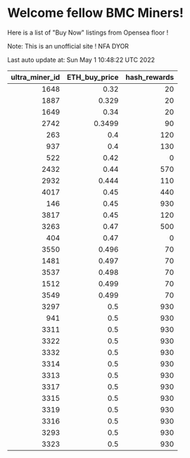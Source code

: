 # Welcome fellow BMC Miners!
Here is a list of "Buy Now" listings from Opensea floor !

Note: This is an unofficial site ! NFA DYOR


Last auto update at: Sun May  1 10:48:22 UTC 2022


|   ultra_miner_id |   ETH_buy_price |   hash_rewards |
|-----------------:|----------------:|---------------:|
|             1648 |          0.32   |             20 |
|             1887 |          0.329  |             20 |
|             1649 |          0.34   |             20 |
|             2742 |          0.3499 |             90 |
|              263 |          0.4    |            120 |
|              937 |          0.4    |            130 |
|              522 |          0.42   |              0 |
|             2432 |          0.44   |            570 |
|             2932 |          0.444  |            110 |
|             4017 |          0.45   |            440 |
|              146 |          0.45   |            930 |
|             3817 |          0.45   |            120 |
|             3263 |          0.47   |            500 |
|              404 |          0.47   |              0 |
|             3550 |          0.496  |             70 |
|             1481 |          0.497  |             70 |
|             3537 |          0.498  |             70 |
|             1512 |          0.499  |             70 |
|             3549 |          0.499  |             70 |
|             3297 |          0.5    |            930 |
|              941 |          0.5    |            930 |
|             3311 |          0.5    |            930 |
|             3322 |          0.5    |            930 |
|             3332 |          0.5    |            930 |
|             3314 |          0.5    |            930 |
|             3313 |          0.5    |            930 |
|             3317 |          0.5    |            930 |
|             3315 |          0.5    |            930 |
|             3319 |          0.5    |            930 |
|             3316 |          0.5    |            930 |
|             3293 |          0.5    |            930 |
|             3323 |          0.5    |            930 |